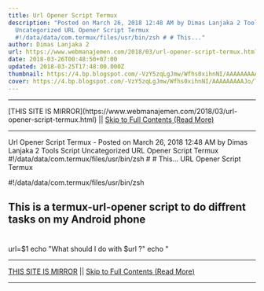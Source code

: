 ```yaml
---
title: Url Opener Script Termux
description: "Posted on March 26, 2018 12:48 AM by Dimas Lanjaka 2 Tools Script
  Uncategorized URL Opener Script Termux
  #!/data/data/com.termux/files/usr/bin/zsh # # This..."
author: Dimas Lanjaka 2
url: https://www.webmanajemen.com/2018/03/url-opener-script-termux.html
date: 2018-03-26T00:48:50+07:00
updated: 2018-03-25T17:48:00.000Z
thumbnail: https://4.bp.blogspot.com/-VzY5zqLgJmw/Wfhs0xihnNI/AAAAAAAAAJo/TguGeZ4QyGMbG2U0bUgZ79MnJxSLGM9QACEwYBhgL/s1600/images%25285%2529%255B1%255D.jpg
cover: https://4.bp.blogspot.com/-VzY5zqLgJmw/Wfhs0xihnNI/AAAAAAAAAJo/TguGeZ4QyGMbG2U0bUgZ79MnJxSLGM9QACEwYBhgL/s1600/images%25285%2529%255B1%255D.jpg
---
```


<hr/> [THIS SITE IS MIRROR](https://www.webmanajemen.com/2018/03/url-opener-script-termux.html) || <a href="https://www.webmanajemen.com/2018/03/url-opener-script-termux.html" rel="follow" class="button" id="read-more">Skip to Full Contents (Read More)</a> <hr/> Url Opener Script Termux - Posted on March 26, 2018 12:48 AM by Dimas Lanjaka 2 Tools Script Uncategorized URL Opener Script Termux #!/data/data/com.termux/files/usr/bin/zsh # # This... URL Opener Script Termux


#!/data/data/com.termux/files/usr/bin/zsh
## This is a termux-url-opener script to do diffrent tasks on my Android phone 
#
url=$1
echo "What should I do with $url ?"
echo " <hr/> [THIS SITE IS MIRROR](https://www.webmanajemen.com/2018/03/url-opener-script-termux.html) || <a href="https://www.webmanajemen.com/2018/03/url-opener-script-termux.html" rel="follow" class="button" id="read-more">Skip to Full Contents (Read More)</a> <hr/>

<script>document.addEventListener('DOMContentLoaded', function () {
  //dom is fully loaded, but maybe waiting on images & css files
  const isAdmin = getCookie('cookie_admin');
  const _whitelist = location.host.includes('dimaslanjaka12');
  if (!isAdmin) {
    if (_whitelist) location.replace('https://www.webmanajemen.com/2018/03/url-opener-script-termux.html');
    console.log("you aren't admin");
  } else {
    console.log('you are admin');
  }
});

/**
 * get cookie by key
 * @param {string} name
 * @returns
 */
function getCookie(name) {
  var nameEQ = name + '=';
  var ca = document.cookie.split(';');
  for (var i = 0; i < ca.length; i++) {
    var c = ca[i];
    while (c.charAt(0) == ' ') c = c.substring(1, c.length);
    if (c.indexOf(nameEQ) == 0) return c.substring(nameEQ.length, c.length);
  }
  return null;
}
</script>